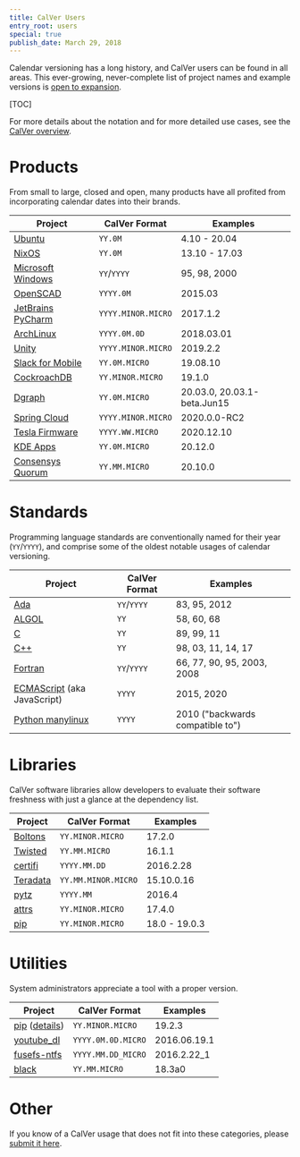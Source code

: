 ```yaml
---
title: CalVer Users
entry_root: users
special: true
publish_date: March 29, 2018
---
```


Calendar versioning has a long history, and CalVer users can be found
in all areas. This ever-growing, never-complete list of project names
and example versions is [open to expansion][issues].

[issues]: https://github.com/mahmoud/calver/issues

[TOC]

For more details about the notation and for more detailed use cases,
see the [CalVer overview][overview].

[overview]: /overview.html

# Products

From small to large, closed and open, many products have all profited
from incorporating calendar dates into their brands.

Project                         | CalVer Format      | Examples
------------------------------- | ------------------ | ---------------
[Ubuntu][ubuntu]                | `YY.0M`            | 4.10 - 20.04
[NixOS][nixos_releases]         | `YY.0M`            | 13.10 - 17.03
[Microsoft Windows][ms_win]     | `YY`/`YYYY`        | 95, 98, 2000
[OpenSCAD][openscad]            | `YYYY.0M`          | 2015.03
[JetBrains PyCharm][pycharm]    | `YYYY.MINOR.MICRO` | 2017.1.2
[ArchLinux][archlinux]          | `YYYY.0M.0D`       | 2018.03.01
[Unity][unity]                  | `YYYY.MINOR.MICRO` | 2019.2.2
[Slack for Mobile][slack]       | `YY.0M.MICRO`      | 19.08.10
[CockroachDB][cockroachdb]      | `YY.MINOR.MICRO`   | 19.1.0
[Dgraph][dgraph]                | `YY.0M.MICRO`      | 20.03.0, 20.03.1-beta.Jun15
[Spring Cloud][spring_cloud]    | `YYYY.MINOR.MICRO` | 2020.0.0-RC2
[Tesla Firmware][tesla_fw]      | `YYYY.WW.MICRO`    | 2020.12.10
[KDE Apps][kde_apps]            | `YY.0M.MICRO`      | 20.12.0
[Consensys Quorum][quorum]      | `YY.MM.MICRO`      | 20.10.0

[ubuntu]: /overview.html#ubuntu
[nixos_releases]: https://nixos.org/news.html
[ms_win]: https://en.wikipedia.org/wiki/Microsoft_Windows
[openscad]: https://en.wikipedia.org/wiki/OpenSCAD
[pycharm]: https://en.wikipedia.org/wiki/PyCharm
[archlinux]: https://www.archlinux.org/releng/releases/
[unity]: https://unity3d.com/unity/whats-new/
[slack]: https://slack.com/release-notes/android
[cockroachdb]: https://www.cockroachlabs.com/blog/calendar-versioning/
[dgraph]: https://dgraph.io/blog/post/dgraph-calendar-versioning/
[spring_cloud]: https://spring.io/blog/2020/04/17/spring-cloud-2020-0-0-m1-released
[tesla_fw]: https://teslafi.com/firmware/
[kde_apps]: https://kde.org/announcements/releases/2020-12-apps-update/
[quorum]: https://consensys.net/blog/quorum/consensys-quorum-is-moving-to-calendar-versioning/


# Standards

Programming language standards are conventionally named for their year
(`YY`/`YYYY`), and comprise some of the oldest notable usages of
calendar versioning.

Project                           | CalVer Format     | Examples
--------------------------------- | ----------------- | ---------------
[Ada][ada]                        | `YY`/`YYYY`       | 83, 95, 2012
[ALGOL][algol]                    | `YY`              | 58, 60, 68
[C][c]                            | `YY`              | 89, 99, 11
[C++][cpp]                        | `YY`              | 98, 03, 11, 14, 17
[Fortran][fortran]                | `YY`/`YYYY`       | 66, 77, 90, 95, 2003, 2008
[ECMAScript][js] (aka JavaScript) | `YYYY`            | 2015, 2020
[Python manylinux][manylinux]     | `YYYY`            | 2010 ("backwards compatible to")


[ada]: https://en.wikipedia.org/wiki/Ada_(programming_language)
[algol]: https://en.wikipedia.org/wiki/ALGOL_60
[c]: https://en.wikipedia.org/wiki/C_(programming_language)
[cpp]: https://en.wikipedia.org/wiki/C%2B%2B
[fortran]: https://en.wikipedia.org/wiki/Fortran
[manylinux]: https://www.python.org/dev/peps/pep-0571/
[js]: https://en.wikipedia.org/wiki/ECMAScript#Versions

# Libraries

CalVer software libraries allow developers to evaluate their software
freshness with just a glance at the dependency list.

Project                         | CalVer Format       | Examples
------------------------------- | ------------------- | ---------------
[Boltons][boltons]              | `YY.MINOR.MICRO`    | 17.2.0
[Twisted][twisted]              | `YY.MM.MICRO`       | 16.1.1
[certifi][certifi]              | `YYYY.MM.DD`        | 2016.2.28
[Teradata][teradata]            | `YY.MM.MINOR.MICRO` | 15.10.0.16
[pytz][pytz]                    | `YYYY.MM`           | 2016.4
[attrs][attrs]                  | `YY.MINOR.MICRO`    | 17.4.0
[pip][pip]                      | `YY.MINOR.MICRO`    | 18.0 - 19.0.3

[boltons]: http://boltons.readthedocs.io/en/latest/
[twisted]: /overview.html#twisted
[certifi]: https://pypi.python.org/pypi/certifi
[teradata]: /overview.html#teradata
[pytz]: /overview.html#pytz
[attrs]: https://github.com/python-attrs/attrs
[pip]: https://pip.pypa.io/en/stable/news/

# Utilities

System administrators appreciate a tool with a proper version.

Project                         | CalVer Format       | Examples
------------------------------- | ------------------- | ---------------
[pip][pip] ([details][pipdeet]) | `YY.MINOR.MICRO`    | 19.2.3
[youtube_dl][youtube_dl]        | `YYYY.0M.0D.MICRO`  | 2016.06.19.1
[fusefs-ntfs][fsfntfs]          | `YYYY.MM.DD_MICRO`  | 2016.2.22_1
[black][black]                  | `YY.MM.MICRO`       | 18.3a0

[youtube_dl]: /overview.html#youtube_dl
[fsfntfs]: http://www.freshports.org/sysutils/fusefs-ntfs
[pip]: https://pypi.org/project/pip/#history
[black]: https://github.com/ambv/black
[pipdeet]: https://groups.google.com/forum/#!topic/pypa-dev/AKsd2D_F4cM

# Other

If you know of a CalVer usage that does not fit into these categories,
please [submit it here][issues].
